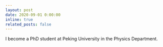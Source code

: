 ```yaml
---
layout: post
date: 2020-09-01 0:00:00
inline: true
related_posts: false
---
```


I become a PhD student at Peking University in the Physics Department.
